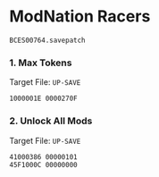 #  ModNation Racers 

`BCES00764.savepatch`

### 1. Max Tokens

Target File: `UP-SAVE`

```
1000001E 0000270F
```

### 2. Unlock All Mods

Target File: `UP-SAVE`

```
41000386 00000101
45F1000C 00000000
```

